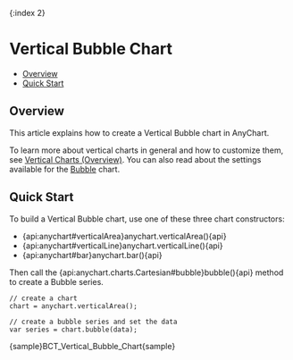 {:index 2}
# Vertical Bubble Chart

* [Overview](#overview)
* [Quick Start](#quick_start)

## Overview

This article explains how to create a Vertical Bubble chart in AnyChart.

To learn more about vertical charts in general and how to customize them, see [Vertical Charts (Overview)](Overview). You can also read about the settings available for the [Bubble](../Bubble_Chart) chart.

## Quick Start

To build a Vertical Bubble chart, use one of these three chart constructors:
* {api:anychart#verticalArea}anychart.verticalArea(){api}
* {api:anychart#verticalLine}anychart.verticalLine(){api}
* {api:anychart#bar}anychart.bar(){api}

Then call the {api:anychart.charts.Cartesian#bubble}bubble(){api} method to create a Bubble series.

```
// create a chart
chart = anychart.verticalArea();

// create a bubble series and set the data
var series = chart.bubble(data);
```

{sample}BCT\_Vertical\_Bubble\_Chart{sample}